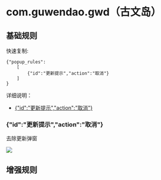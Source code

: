 # com.guwendao.gwd（古文岛）

## 基础规则

快速复制:
```
{"popup_rules":
    [
        {"id":"更新提示","action":"取消"}
    ]
}
```
详细说明：
- [{"id":"更新提示","action":"取消"}](#id更新提示action取消)

### {"id":"更新提示","action":"取消"}
去除更新弹窗

![](./assets/更新弹窗.jpg)


## 增强规则
